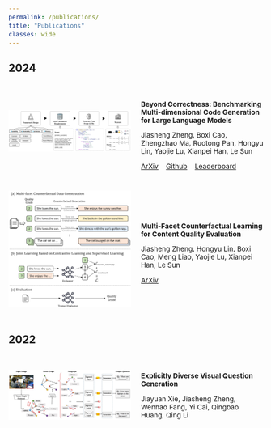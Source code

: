 ```yaml
---
permalink: /publications/
title: "Publications"
classes: wide
---
```


## 2024

<div style="display: flex; align-items: center; padding: 20px 0">
  <div style="flex: 1;">
    <img src="/assets/images/race_overview_v2.jpg" style="width:100%;">
  </div>
  <div style="flex: 1; padding-left: 20px; font-size: 13.5px;">
    <p style="font-weight: bold;">Beyond Correctness: Benchmarking Multi-dimensional Code Generation
for Large Language Models</p>
    <p>Jiasheng Zheng, Boxi Cao, Zhengzhao Ma, Ruotong Pan, Hongyu Lin, Yaojie Lu, Xianpei Han, Le Sun</p>
    <div style="display: flex;">
      <a href="https://arxiv.org/abs/2407.11470" style="margin-right: 15px;">ArXiv</a>
      <a href="https://github.com/jszheng21/RACE" style="margin-right: 15px;">Github</a>
      <a href="https://huggingface.co/spaces/jszheng/RACE_leaderboard">Leaderboard</a>
    </div>
  </div>
</div>

<div style="display: flex; align-items: center; padding: 20px 0">
  <div style="flex: 1;">
    <img src="/assets/images/mole_overview.jpg" style="width:100%;">
  </div>
  <div style="flex: 1; padding-left: 20px; font-size: 13.5px;">
    <p style="font-weight: bold;">Multi-Facet Counterfactual Learning for Content Quality Evaluation</p>
    <p>Jiasheng Zheng, Hongyu Lin, Boxi Cao, Meng Liao, Yaojie Lu, Xianpei Han, Le Sun</p>
    <div style="display: flex;">
      <a href="https://arxiv.org/abs/2410.07693" style="margin-right: 15px;">ArXiv</a>
    </div>
  </div>
</div>

## 2022

<div style="display: flex; align-items: center; padding: 20px 0">
  <div style="flex: 1;">
    <img src="/assets/images/ed-vqg.jpg" style="width:100%;">
  </div>
  <div style="flex: 1; padding-left: 20px; font-size: 13.5px;">
    <p style="font-weight: bold;">Explicitly Diverse Visual Question Generation</p>
    <p>Jiayuan Xie, Jiasheng Zheng, Wenhao Fang, Yi Cai, Qingbao Huang, Qing Li</p>
  </div>
</div>
